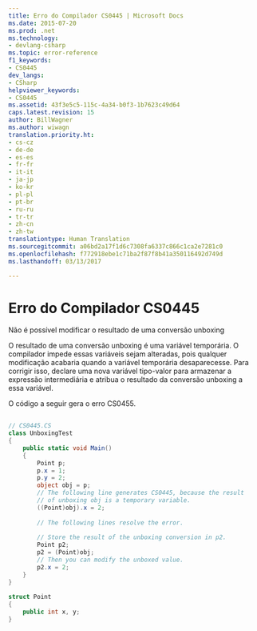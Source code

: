 ```yaml
---
title: Erro do Compilador CS0445 | Microsoft Docs
ms.date: 2015-07-20
ms.prod: .net
ms.technology:
- devlang-csharp
ms.topic: error-reference
f1_keywords:
- CS0445
dev_langs:
- CSharp
helpviewer_keywords:
- CS0445
ms.assetid: 43f3e5c5-115c-4a34-b0f3-1b7623c49d64
caps.latest.revision: 15
author: BillWagner
ms.author: wiwagn
translation.priority.ht:
- cs-cz
- de-de
- es-es
- fr-fr
- it-it
- ja-jp
- ko-kr
- pl-pl
- pt-br
- ru-ru
- tr-tr
- zh-cn
- zh-tw
translationtype: Human Translation
ms.sourcegitcommit: a06bd2a17f1d6c7308fa6337c866c1ca2e7281c0
ms.openlocfilehash: f772918ebe1c71ba2f87f8b41a350116492d749d
ms.lasthandoff: 03/13/2017

---
```

# <a name="compiler-error-cs0445"></a>Erro do Compilador CS0445
Não é possível modificar o resultado de uma conversão unboxing  
  
 O resultado de uma conversão unboxing é uma variável temporária. O compilador impede essas variáveis sejam alteradas, pois qualquer modificação acabaria quando a variável temporária desaparecesse. Para corrigir isso, declare uma nova variável tipo-valor para armazenar a expressão intermediária e atribua o resultado da conversão unboxing a essa variável.  
  
 O código a seguir gera o erro CS0455.  
  
```csharp  
  
// CS0445.CS  
class UnboxingTest  
{  
    public static void Main()  
    {  
        Point p;  
        p.x = 1;  
        p.y = 2;  
        object obj = p;  
        // The following line generates CS0445, because the result  
        // of unboxing obj is a temporary variable.  
        ((Point)obj).x = 2;  
  
        // The following lines resolve the error.  
  
        // Store the result of the unboxing conversion in p2.  
        Point p2;       
        p2 = (Point)obj;  
        // Then you can modify the unboxed value.  
        p2.x = 2;  
    }  
}  
  
struct Point  
{  
    public int x, y;  
}  
  
```
